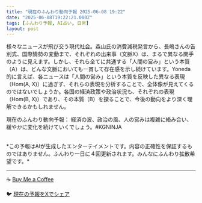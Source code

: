 ```yaml
---
title: "現在のふんわり動向予報 2025-06-08 19:22"
date: "2025-06-08T19:22:21.000Z"
tags: [ふんわり予報, AI占い, 日常]
layout: post
---
```


様々なニュースが飛び交う現代社会。森山氏の消費減税発言から、長嶋さんの告別式、国際情勢の変動まで、それぞれの出来事（文脈X）は、まるで異なる関手のように見えます。しかし、それら全てに共通する「人間の営み」という本質（A）は、どんな文脈においても一貫して存在感を示し続けています。Yoneda 的に言えば、各ニュースは「人間の営み」という本質を反映した異なる表現（Hom(A, X)）に過ぎず、それらの表現を分析することで、全体像が見えてくるのではないでしょうか。各国の経済政策や政治状況も、それぞれの表現（Hom(B, X)）であり、その本質（B）を探ることで、今後の動向をより深く理解できるかもしれません。


現在のふんわり動向予報：
経済の波、政治の風、人の営みは複雑に絡み合い、緩やかに変化を続けていくでしょう。#KGNINJA

<br>
*この予報はAIが生成したエンターテイメントです。内容の正確性を保証するものではありません。ふんわり一日に４回更新されます。みんなにふんわり拡散希望です。*

---
☕️ [Buy Me a Coffee](https://www.buymeacoffee.com/kgninja)

🐦 [現在の予報をXでシェア](https://twitter.com/intent/tweet?text=%E7%8F%BE%E5%9C%A8%E3%81%AE%E3%81%B5%E3%82%93%E3%82%8F%E3%82%8A%E4%BA%88%E5%A0%B1%3A%20%E3%80%8C%E6%A7%98%E3%80%85%E3%81%AA%E3%83%8B%E3%83%A5%E3%83%BC%E3%82%B9%E3%81%8C%E9%A3%9B%E3%81%B3%E4%BA%A4%E3%81%86%E7%8F%BE%E4%BB%A3%E7%A4%BE%E4%BC%9A%E3%80%82%E3%80%8D%23KGNINJA%20%E7%B6%9A%E3%81%8D%E3%81%AF%E3%83%96%E3%83%AD%E3%82%B0%E3%81%A7%EF%BC%81%F0%9F%91%87&url=https%3A%2F%2Fkg-ninja.github.io%2FFunwariyoso%2F)
